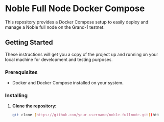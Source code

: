 # Noble Full Node Docker Compose

This repository provides a Docker Compose setup to easily deploy and manage a Noble full node on the Grand-1 testnet.

## Getting Started

These instructions will get you a copy of the project up and running on your local machine for development and testing purposes.

### Prerequisites

* Docker and Docker Compose installed on your system.

### Installing

1. **Clone the repository:**
   ```bash
   git clone [https://github.com/your-username/noble-fullnode.git](https://github.com/your-username/noble-fullnode.git)